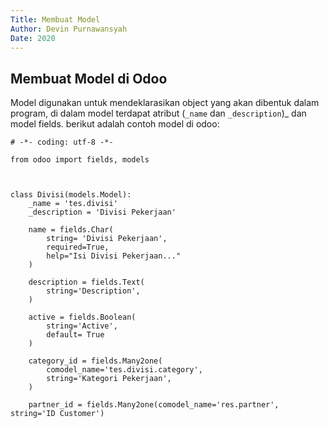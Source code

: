 ```yaml
---
Title: Membuat Model
Author: Devin Purnawansyah
Date: 2020
---
```

## Membuat Model di Odoo
Model digunakan untuk mendeklarasikan object yang akan dibentuk dalam program, di dalam model terdapat atribut (`_name` dan `_description`)_ dan model fields. berikut adalah contoh model di odoo:
```
# -*- coding: utf-8 -*-

from odoo import fields, models



class Divisi(models.Model):
    _name = 'tes.divisi'
    _description = 'Divisi Pekerjaan'

    name = fields.Char(
        string= 'Divisi Pekerjaan',
        required=True, 
        help="Isi Divisi Pekerjaan..."
    )

    description = fields.Text(
        string='Description',
    )

    active = fields.Boolean(
        string='Active', 
        default= True
    )

    category_id = fields.Many2one(
        comodel_name='tes.divisi.category',
        string='Kategori Pekerjaan',
    )

    partner_id = fields.Many2one(comodel_name='res.partner', string='ID Customer')
```
